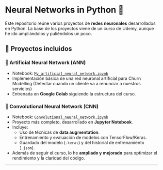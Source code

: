 # Neural Networks in Python 🧠

Este repositorio reúne varios proyectos de **redes neuronales** desarrollados en Python.
La base de los proyectos viene de un curso de Udemy, aunque he ido ampliándolos y puliéndolos un poco.

## 📂 Proyectos incluidos

### 🔹 Artificial Neural Network (ANN)
- Notebook: [`My_artificial_neural_network.ipynb`](./Artificial-Neural-Network/My_artificial_neural_network.ipynb)  
- Implementación básica de una red neuronal artificial para Churn Modelling (Detectar cuando un cliente va a renunciar a nuestros servicios)
- Entrenada en **Google Colab** siguiendo la estructura del curso.

### 🔹 Convolutional Neural Network (CNN)
- Notebook: [`Convolutional_neural_network.ipynb`](./Convolutional-Neural-Network/Convolutional_neural_network.ipynb)  
- Proyecto más completo, desarrollado en **Jupyter Notebook**.  
- Incluye:
  - Uso de técnicas de **data augmentation**.
  - Entrenamiento y evaluación de modelos con TensorFlow/Keras.
  - Guardado del modelo (`.keras`) y del historial de entrenamiento (`.json`).  
- Además de seguir el curso, lo he **ampliado y mejorado** para optimizar el rendimiento y la claridad del código.

---
